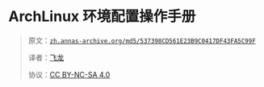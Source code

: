 # ArchLinux 环境配置操作手册

> 原文：[`zh.annas-archive.org/md5/537398CD561E23B9C0417DF43FA5C99F`](https://zh.annas-archive.org/md5/537398CD561E23B9C0417DF43FA5C99F)
> 
> 译者：[飞龙](https://github.com/wizardforcel)
> 
> 协议：[CC BY-NC-SA 4.0](http://creativecommons.org/licenses/by-nc-sa/4.0/)